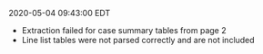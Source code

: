 2020-05-04 09:43:00 EDT


- Extraction failed for case summary tables from page 2
- Line list tables were not parsed correctly and are not included
